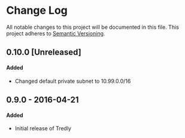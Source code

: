 # Change Log
All notable changes to this project will be documented in this file.
This project adheres to [Semantic Versioning](http://semver.org/).

## 0.10.0 [Unreleased]
#### Added
- Changed default private subnet to 10.99.0.0/16

## 0.9.0 - 2016-04-21
#### Added
- Initial release of Tredly
